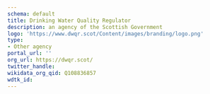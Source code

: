 ```yaml
---
schema: default
title: Drinking Water Quality Regulator
description: an agency of the Scottish Government
logo: 'https://www.dwqr.scot/Content/images/branding/logo.png'
type:
- Other agency
portal_url: ''
org_url: https://dwqr.scot/
twitter_handle: 
wikidata_org_qid: Q108836857
wdtk_id: 
---
```

